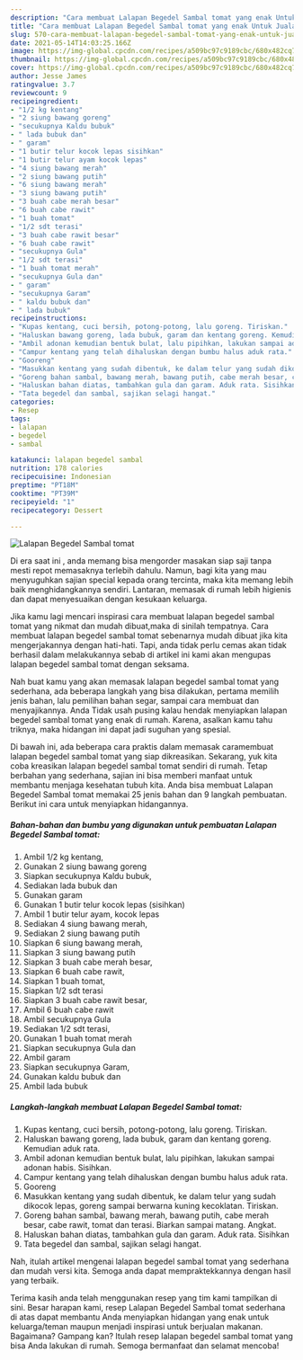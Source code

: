 ```yaml
---
description: "Cara membuat Lalapan Begedel Sambal tomat yang enak Untuk Jualan"
title: "Cara membuat Lalapan Begedel Sambal tomat yang enak Untuk Jualan"
slug: 570-cara-membuat-lalapan-begedel-sambal-tomat-yang-enak-untuk-jualan
date: 2021-05-14T14:03:25.166Z
image: https://img-global.cpcdn.com/recipes/a509bc97c9189cbc/680x482cq70/lalapan-begedel-sambal-tomat-foto-resep-utama.jpg
thumbnail: https://img-global.cpcdn.com/recipes/a509bc97c9189cbc/680x482cq70/lalapan-begedel-sambal-tomat-foto-resep-utama.jpg
cover: https://img-global.cpcdn.com/recipes/a509bc97c9189cbc/680x482cq70/lalapan-begedel-sambal-tomat-foto-resep-utama.jpg
author: Jesse James
ratingvalue: 3.7
reviewcount: 9
recipeingredient:
- "1/2 kg kentang"
- "2 siung bawang goreng"
- "secukupnya Kaldu bubuk"
- " lada bubuk dan"
- " garam"
- "1 butir telur kocok lepas sisihkan"
- "1 butir telur ayam kocok lepas"
- "4 siung bawang merah"
- "2 siung bawang putih"
- "6 siung bawang merah"
- "3 siung bawang putih"
- "3 buah cabe merah besar"
- "6 buah cabe rawit"
- "1 buah tomat"
- "1/2 sdt terasi"
- "3 buah cabe rawit besar"
- "6 buah cabe rawit"
- "secukupnya Gula"
- "1/2 sdt terasi"
- "1 buah tomat merah"
- "secukupnya Gula dan"
- " garam"
- "secukupnya Garam"
- " kaldu bubuk dan"
- " lada bubuk"
recipeinstructions:
- "Kupas kentang, cuci bersih, potong-potong, lalu goreng. Tiriskan."
- "Haluskan bawang goreng, lada bubuk, garam dan kentang goreng. Kemudian aduk rata."
- "Ambil adonan kemudian bentuk bulat, lalu pipihkan, lakukan sampai adonan habis. Sisihkan."
- "Campur kentang yang telah dihaluskan dengan bumbu halus aduk rata."
- "Gooreng"
- "Masukkan kentang yang sudah dibentuk, ke dalam telur yang sudah dikocok lepas, goreng sampai berwarna kuning kecoklatan. Tiriskan."
- "Goreng bahan sambal, bawang merah, bawang putih, cabe merah besar, cabe rawit, tomat dan terasi. Biarkan sampai matang. Angkat."
- "Haluskan bahan diatas, tambahkan gula dan garam. Aduk rata. Sisihkan"
- "Tata begedel dan sambal, sajikan selagi hangat."
categories:
- Resep
tags:
- lalapan
- begedel
- sambal

katakunci: lalapan begedel sambal 
nutrition: 178 calories
recipecuisine: Indonesian
preptime: "PT18M"
cooktime: "PT39M"
recipeyield: "1"
recipecategory: Dessert

---
```



![Lalapan Begedel Sambal tomat](https://img-global.cpcdn.com/recipes/a509bc97c9189cbc/680x482cq70/lalapan-begedel-sambal-tomat-foto-resep-utama.jpg)

Di era  saat ini , anda memang bisa mengorder masakan siap saji tanpa mesti repot memasaknya terlebih dahulu. Namun, bagi kita yang mau menyuguhkan sajian special kepada orang tercinta, maka kita memang lebih baik menghidangkannya sendiri. Lantaran, memasak di rumah lebih higienis dan dapat menyesuaikan dengan kesukaan keluarga.

Jika kamu lagi mencari inspirasi cara membuat lalapan begedel sambal tomat yang nikmat dan mudah dibuat,maka di sinilah tempatnya. Cara membuat lalapan begedel sambal tomat  sebenarnya mudah dibuat jika kita mengerjakannya dengan hati-hati. Tapi, anda tidak perlu cemas akan tidak berhasil dalam melakukannya 
sebab di artikel ini kami akan mengupas lalapan begedel sambal tomat dengan seksama.  



Nah buat kamu yang akan memasak lalapan begedel sambal tomat yang sederhana, ada beberapa langkah yang bisa dilakukan, pertama memilih jenis bahan, lalu pemilihan bahan segar, sampai cara membuat dan menyajikannya. Anda Tidak usah pusing kalau hendak menyiapkan lalapan begedel sambal tomat yang enak di rumah. Karena, asalkan kamu  tahu triknya, maka hidangan ini dapat jadi suguhan yang spesial.

Di bawah ini, ada beberapa cara praktis  dalam memasak caramembuat lalapan begedel sambal tomat yang siap dikreasikan. Sekarang, yuk kita coba kreasikan lalapan begedel sambal tomat sendiri di rumah. Tetap berbahan yang sederhana, sajian ini bisa memberi manfaat untuk membantu menjaga kesehatan tubuh kita. Anda bisa membuat Lalapan Begedel Sambal tomat memakai 25 jenis bahan dan 9 langkah pembuatan. Berikut ini cara untuk menyiapkan hidangannya.

<!--inarticleads1-->

##### Bahan-bahan dan bumbu yang digunakan untuk pembuatan Lalapan Begedel Sambal tomat:

1. Ambil 1/2 kg kentang,
1. Gunakan 2 siung bawang goreng
1. Siapkan secukupnya Kaldu bubuk,
1. Sediakan  lada bubuk dan
1. Gunakan  garam
1. Gunakan 1 butir telur kocok lepas (sisihkan)
1. Ambil 1 butir telur ayam, kocok lepas
1. Sediakan 4 siung bawang merah,
1. Sediakan 2 siung bawang putih
1. Siapkan 6 siung bawang merah,
1. Siapkan 3 siung bawang putih
1. Siapkan 3 buah cabe merah besar,
1. Siapkan 6 buah cabe rawit,
1. Siapkan 1 buah tomat,
1. Siapkan 1/2 sdt terasi
1. Siapkan 3 buah cabe rawit besar,
1. Ambil 6 buah cabe rawit
1. Ambil secukupnya Gula
1. Sediakan 1/2 sdt terasi,
1. Gunakan 1 buah tomat merah
1. Siapkan secukupnya Gula dan
1. Ambil  garam
1. Siapkan secukupnya Garam,
1. Gunakan  kaldu bubuk dan
1. Ambil  lada bubuk




<!--inarticleads2-->

##### Langkah-langkah membuat Lalapan Begedel Sambal tomat:

1. Kupas kentang, cuci bersih, potong-potong, lalu goreng. Tiriskan.
1. Haluskan bawang goreng, lada bubuk, garam dan kentang goreng. Kemudian aduk rata.
1. Ambil adonan kemudian bentuk bulat, lalu pipihkan, lakukan sampai adonan habis. Sisihkan.
1. Campur kentang yang telah dihaluskan dengan bumbu halus aduk rata.
1. Gooreng
1. Masukkan kentang yang sudah dibentuk, ke dalam telur yang sudah dikocok lepas, goreng sampai berwarna kuning kecoklatan. Tiriskan.
1. Goreng bahan sambal, bawang merah, bawang putih, cabe merah besar, cabe rawit, tomat dan terasi. Biarkan sampai matang. Angkat.
1. Haluskan bahan diatas, tambahkan gula dan garam. Aduk rata. Sisihkan
1. Tata begedel dan sambal, sajikan selagi hangat.




Nah, itulah artikel mengenai  lalapan begedel sambal tomat  yang sederhana dan mudah versi kita. Semoga anda dapat mempraktekkannya dengan hasil yang terbaik. 

Terima kasih anda telah menggunakan resep yang tim kami tampilkan di sini. Besar harapan kami, resep  Lalapan Begedel Sambal tomat sederhana di atas dapat membantu Anda menyiapkan hidangan yang enak untuk keluarga/teman maupun menjadi inspirasi untuk berjualan makanan. Bagaimana? Gampang kan? Itulah resep lalapan begedel sambal tomat yang bisa Anda lakukan di rumah. Semoga bermanfaat dan selamat mencoba!

